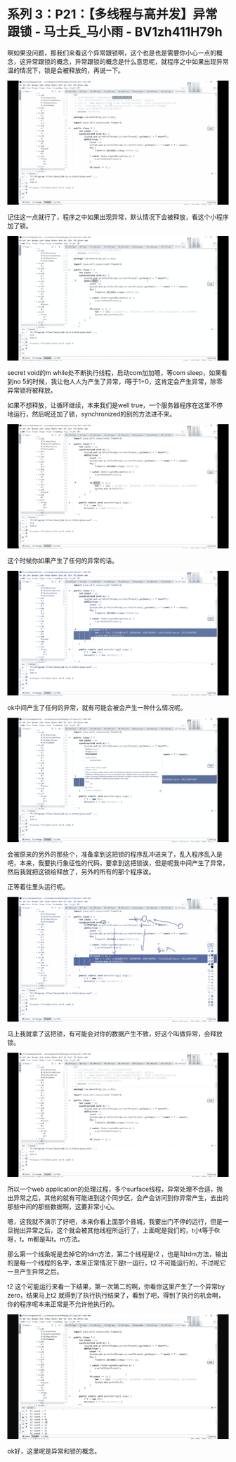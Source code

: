 # 系列 3：P21：【多线程与高并发】异常跟锁 - 马士兵_马小雨 - BV1zh411H79h

啊如果没问题，那我们来看这个异常跟锁啊，这个也是也是需要你小心一点的概念，这异常跟锁的概念，异常跟锁的概念是什么意思呢，就程序之中如果出现异常温的情况下，锁是会被释放的，再说一下。



![](img/99dc67e3cf0ca479c3d9c5825a478c78_1.png)

记住这一点就行了，程序之中如果出现异常，默认情况下会被释放，看这个小程序加了锁。

![](img/99dc67e3cf0ca479c3d9c5825a478c78_3.png)

secret void的m while处不断执行线程，启动com加加嗯，等com sleep，如果看到no 5的时候，我让他人人为产生了异常，i等于1÷0，这肯定会产生异常，除零异常锁将被释放。

如果不想释放，让循环继续，本来我们是well true，一个服务器程序在这里不停地运行，然后呢还加了锁，synchronized的别的方法进不来。



![](img/99dc67e3cf0ca479c3d9c5825a478c78_5.png)

这个时候你如果产生了任何的异常的话。

![](img/99dc67e3cf0ca479c3d9c5825a478c78_7.png)

ok中间产生了任何的异常，就有可能会被会产生一种什么情况呢。

![](img/99dc67e3cf0ca479c3d9c5825a478c78_9.png)

会被原来的另外的那些个，准备拿到这把锁的程序乱冲进来了，乱入程序乱入是吧，本来，我要执行象征性的代码，要拿到这把锁诶，但是呢我中间产生了异常，然后我就把这锁给释放了，另外的所有的那个程序诶。

正等着往里头运行呢。

![](img/99dc67e3cf0ca479c3d9c5825a478c78_11.png)

马上我就拿了这把锁，有可能会对你的数据产生不致，好这个叫做异常，会释放锁。

![](img/99dc67e3cf0ca479c3d9c5825a478c78_13.png)

所以一个web application的处理过程，多个surface线程，异常处理不合适，抛出异常之后，其他的就有可能进到这个同步区，会产会访问到你异常产生，去出的那些中间的那些数据啊，这要非常小心。

嗯，这我就不演示了好吧，本来你看上面那个县城，我要出门不停的运行，但是一旦抛出异常之后，这个就会被其他线程所运行了，上面呢是我们的，t小t等于6t呀，t。m都是叫t。m方法。

那么第一个线条呢是去掉它的tdm方法，第二个线程是t2 ，也是叫tdm方法，输出的是每一个线程的名字，本来正常情况下是t一运行，t2 不可能运行的，不过呢它一旦产生异常之后。

t2 这个可能运行来看一下结果，第一次第二的啊，你看你这里产生了一个异常by zero，结果马上t2 就得到了执行执行结果了，看到了吧，得到了执行的机会啊，你的程序呢本来正常是不允许他执行的。



![](img/99dc67e3cf0ca479c3d9c5825a478c78_15.png)

ok好，这里呢是异常和锁的概念。